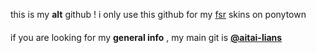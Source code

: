 this is my **alt** github ! i only use this github for my [fsr](https://www.pixiv.net/en/artworks/106187599) skins on ponytown 　　　　　 　　 　　　　　　 　　　　　　　　　　　　　　　　　　　　　　　　　　　　　　　　　　　　　　　　　　　　　　　　　　　　　　　　　　　　　　　　　　　　　　　　　　　　　　　　　　　　　if you are looking for my **general info** , my main git is [**@aitai-lians**](https://github.com/aitai-lians)

